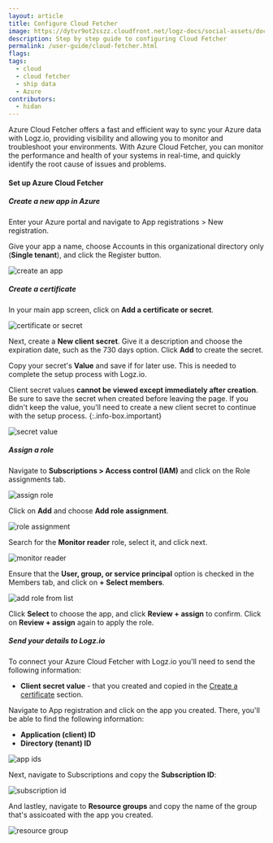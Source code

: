 ```yaml
---
layout: article
title: Configure Cloud Fetcher
image: https://dytvr9ot2sszz.cloudfront.net/logz-docs/social-assets/docs-social.jpg
description: Step by step guide to configuring Cloud Fetcher
permalink: /user-guide/cloud-fetcher.html
flags:
tags:
  - cloud
  - cloud fetcher
  - ship data
  - Azure
contributors:
  - hidan
---
```



Azure Cloud Fetcher offers a fast and efficient way to sync your Azure data with Logz.io, providing visibility and allowing you to monitor and troubleshoot your environments. With Azure Cloud Fetcher, you can monitor the performance and health of your systems in real-time, and quickly identify the root cause of issues and problems.


#### Set up Azure Cloud Fetcher

<div class="tasklist">

##### Create a new app in Azure

Enter your Azure portal and navigate to App registrations > New registration. 

Give your app a name, choose Accounts in this organizational directory only (**Single tenant**), and click the Register button.

![create an app](https://dytvr9ot2sszz.cloudfront.net/logz-docs/fetcher/register-azure.png)

##### Create a certificate

In your main app screen, click on **Add a certificate or secret**. 

![certificate or secret](https://dytvr9ot2sszz.cloudfront.net/logz-docs/fetcher/azure-certificate.png)

Next, create a **New client secret**. Give it a description and choose the expiration date, such as the 730 days option. Click **Add** to create the secret.

<!-- ![add a secret](https://dytvr9ot2sszz.cloudfront.net/logz-docs/fetcher/add-client-secret.png)-->

Copy your secret's **Value** and save if for later use. This is needed to complete the setup process with Logz.io.

Client secret values **cannot be viewed except immediately after creation**. Be sure to save the secret when created before leaving the page. If you didn't keep the value, you'll need to create a new client secret to continue with the setup process.
{:.info-box.important}

![secret value](https://dytvr9ot2sszz.cloudfront.net/logz-docs/fetcher/secret-value-copy.png)

##### Assign a role

Navigate to **Subscriptions > Access control (IAM)** and click on the Role assignments tab. 

![assign role](https://dytvr9ot2sszz.cloudfront.net/logz-docs/fetcher/role-assignment.png)

Click on **Add** and choose **Add role assignment**.

![role assignment](https://dytvr9ot2sszz.cloudfront.net/logz-docs/fetcher/add-role-dropdown.png)

Search for the **Monitor reader** role, select it, and click next. 

![monitor reader](https://dytvr9ot2sszz.cloudfront.net/logz-docs/fetcher/monitor-role.png)

Ensure that the **User, group, or service principal** option is checked in the Members tab, and click on **+ Select members**.

![add role from list](https://dytvr9ot2sszz.cloudfront.net/logz-docs/fetcher/add-role-from-list.png)

Click **Select** to choose the app, and click **Review + assign** to confirm. Click on **Review + assign** again to apply the role.

##### Send your details to Logz.io

To connect your Azure Cloud Fetcher with Logz.io you'll need to send the following information:

* **Client secret value** - that you created and copied in the [Create a certificate](/user-guide/cloud-fetcher.html#create-a-certificate) section.

Navigate to App registration and click on the app you created. There, you'll be able to find the following information:

* **Application (client) ID**
* **Directory (tenant) ID**

![app ids](https://dytvr9ot2sszz.cloudfront.net/logz-docs/fetcher/app-id-for-logz.png)

Next, navigate to Subscriptions and copy the **Subscription ID**:

![subscription id](https://dytvr9ot2sszz.cloudfront.net/logz-docs/fetcher/subscription-id.png)

And lastley, navigate to **Resource groups** and copy the name of the group that's assicoated with the app you created.

![resource group](https://dytvr9ot2sszz.cloudfront.net/logz-docs/fetcher/resource-group-copy.png)


</div>